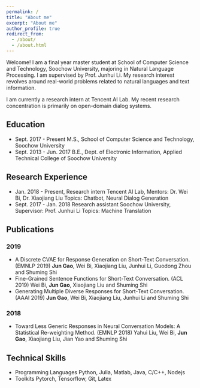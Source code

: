```yaml
---
permalink: /
title: "About me"
excerpt: "About me"
author_profile: true
redirect_from: 
  - /about/
  - /about.html
---
```


Welcome! I am a final year master student at School of Computer Science and Technology, Soochow University, majoring in Natural Language Processing. I am supervised by Prof. Junhui Li. My research interest revolves around real-world problems related to natural languages and text information.

I am currently a research intern at Tencent AI Lab. My recent research concentration is primarily on open-domain dialog systems.

## Education
- Sept. 2017 - Present
  M.S., School of Computer Science and Technology, Soochow University
- Sept. 2013 - Jun. 2017
  B.E., Dept. of Electronic Information, Applied Technical College of Soochow University

## Research Experience
- Jan. 2018 - Present, Research intern
  Tencent AI Lab, Mentors: Dr. Wei Bi, Dr. Xiaojiang Liu
  Topics: Chatbot, Neural Dialog Generation
- Sept. 2017 - Jan. 2018 Research assistant
  Soochow University, Supervisor: Prof. Junhui Li
  Topics: Machine Translation

## Publications

### 2019
- A Discrete CVAE for Response Generation on Short-Text Conversation. (EMNLP 2019)
  **Jun Gao**, Wei Bi, Xiaojiang Liu, Junhui Li, Guodong Zhou and Shuming Shi
- Fine-Grained Sentence Functions for Short-Text Conversation. (ACL 2019)
  Wei Bi, **Jun Gao**, Xiaojiang Liu and Shuming Shi
- Generating Multiple Diverse Responses for Short-Text Conversation. (AAAI 2019)
  **Jun Gao**, Wei Bi, Xiaojiang Liu, Junhui Li and Shuming Shi

### 2018
- Toward Less Generic Responses in Neural Conversation Models: A Statistical Re-weighting Method. (EMNLP 2018)
  Yahui Liu, Wei Bi, **Jun Gao**, Xiaojiang Liu, Jian Yao and Shuming Shi

## Technical Skills
- Programming Languages
  Python, Julia, Matlab, Java, C/C++, Nodejs
- Toolkits
  Pytorch, Tensorflow, Git, Latex
